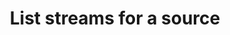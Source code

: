 ---
# -------------------------- #
#      ENDPOINT DETAILS      #
# -------------------------- #

product-type: "connect"
content-type: "api-endpoint"
endpoint: "streams"
key: "list-streams"
version: "4"


# -------------------------- #
#       METHOD DETAILS       #
# -------------------------- #

title: "List streams for a source"
method: "get"
short-url: |
  /v{{ endpoint.version }}{{ object.endpoint-url }}
full-url: |
  {{ api.base-url }}{{ endpoint.short-url | flatify }}
short: "{{ site.data.connect.core-objects.streams.list.description }}"
description: "{{ site.data.connect.core-objects.streams.list.description }}"


# -------------------------- #
#       METHOD ARGUMENTS     #
# -------------------------- #

arguments:
  - name: "source_id"
    required: true
    type: "path parameter"
    description: |
      A path parameter corresponding to the [unique ID of the source]({{ site.data.connect.core-objects.sources.object }}) containing the streams.
    example-value: |
      120643


# -------------------------- #
#           RETURNS          #
# -------------------------- #

returns: |
  If successful, the API will return a status of <code class="api success">200 OK</code> and an array of [Stream objects]({{ site.data.connect.core-objects.streams.object }}), one for each available stream in the source.


# ------------------------------ #
#   EXAMPLE REQUEST & RESPONSES  #
# ------------------------------ #

examples:
  - type: "Request"
    request-url: |
      {% assign right-bracket = "}" %}{{ endpoint.short-url | flatify | replace: "{source_id","120643" | remove: right-bracket | strip_newlines }}
    header: "{{ site.data.connect.request-headers.get.without-body | flatify }}"
    code: ""

  - type: "Response"
    subexamples:
      - title: "Streams for a database source"
        code: |
          [
            {
              "selected": null,
              "stream_id": 2289176,
              "tap_stream_id": "demni2mf59dt10-heroku-orders",
              "stream_name": "orders",
              "metadata": {
                "database-name": "demni2mf59dt10",
                "selected": null,
                "is-view": false,
                "row-count": 447,
                "schema-name": "heroku",
                "table-key-properties": [
                  "id"
                ]
              }
            },
            {
              "selected": null,
              "stream_id": 2343457,
              "tap_stream_id": "demni2mf59dt10-public-customers",
              "stream_name": "customers",
              "metadata": {
                "database-name": "demni2mf59dt10",
                "selected": null,
                "is-view": false,
                "row-count": 0,
                "schema-name": "public",
                "table-key-properties": [
                  "id"
                ]
              }
            },
            {
              "selected": true,
              "stream_id": 2288740,
              "tap_stream_id": "demni2mf59dt10-public-zapier_table",
              "stream_name": "addresses",
              "metadata": {
                "database-name": "demni2mf59dt10",
                "selected": true,
                "is-view": false,
                "replication-method": "FULL_TABLE",
                "row-count": 0,
                "schema-name": "public",
                "table-key-properties": [
                  "id"
                ]
              }
            },
            {
              "selected": false,
              "stream_id": 2375830,
              "tap_stream_id": "demni2mf59dt10-public-customer_view",
              "stream_name": "customer_view",
              "metadata": {
                "database-name": "demni2mf59dt10",
                "selected": false,
                "is-view": true,
                "replication-key": "id",
                "replication-method": "INCREMENTAL",
                "row-count": 0,
                "schema-name": "public",
                "table-key-properties": [],
                "view-key-properties": [
                  "id"
                ]
              }
            }
          ]

      - title: "Streams for a SaaS source"
        code: |
          [
            {
              "selected": true,
              "stream_id": 2288757,
              "tap_stream_id": "abandoned_checkouts",
              "stream_name": "abandoned_checkouts",
              "metadata": {
                "forced-replication-method": "INCREMENTAL",
                "selected": true,
                "table-key-properties": [
                  "id"
                ],
                "valid-replication-keys": [
                  "updated_at"
                ]
              }
            },
            {
              "selected": true,
              "stream_id": 2288759,
              "tap_stream_id": "collects",
              "stream_name": "collects",
              "metadata": {
                "forced-replication-method": "INCREMENTAL",
                "selected": true,
                "table-key-properties": [
                  "id"
                ],
                "valid-replication-keys": [
                  "updated_at"
                ]
              }
            },
            {
              "selected": null,
              "stream_id": 2288758,
              "tap_stream_id": "custom_collections",
              "stream_name": "custom_collections",
              "metadata": {
                "forced-replication-method": "INCREMENTAL",
                "selected": null,
                "table-key-properties": [
                  "id"
                ],
                "valid-replication-keys": [
                  "updated_at"
                ]
              }
            },
            {
              "selected": null,
              "stream_id": 2288756,
              "tap_stream_id": "customers",
              "stream_name": "customers",
              "metadata": {
                "forced-replication-method": "INCREMENTAL",
                "selected": null,
                "table-key-properties": [
                  "id"
                ],
                "valid-replication-keys": [
                  "updated_at"
                ]
              }
            },
            {
              "selected": null,
              "stream_id": 2288754,
              "tap_stream_id": "metafields",
              "stream_name": "metafields",
              "metadata": {
                "forced-replication-method": "INCREMENTAL",
                "selected": null,
                "table-key-properties": [
                  "id"
                ],
                "valid-replication-keys": [
                  "updated_at"
                ]
              }
            },
            {
              "selected": null,
              "stream_id": 2288751,
              "tap_stream_id": "order_refunds",
              "stream_name": "order_refunds",
              "metadata": {
                "forced-replication-method": "INCREMENTAL",
                "selected": null,
                "table-key-properties": [
                  "id"
                ],
                "valid-replication-keys": [
                  "created_at"
                ]
              }
            },
            {
              "selected": null,
              "stream_id": 2288753,
              "tap_stream_id": "orders",
              "stream_name": "orders",
              "metadata": {
                "forced-replication-method": "INCREMENTAL",
                "selected": null,
                "table-key-properties": [
                  "id"
                ],
                "valid-replication-keys": [
                  "updated_at"
                ]
              }
            },
            {
              "selected": null,
              "stream_id": 2288755,
              "tap_stream_id": "products",
              "stream_name": "products",
              "metadata": {
                "forced-replication-method": "INCREMENTAL",
                "selected": null,
                "table-key-properties": [
                  "id"
                ],
                "valid-replication-keys": [
                  "updated_at"
                ]
              }
            },
            {
              "selected": null,
              "stream_id": 2288752,
              "tap_stream_id": "transactions",
              "stream_name": "transactions",
              "metadata": {
                "forced-replication-method": "INCREMENTAL",
                "selected": null,
                "table-key-properties": [
                  "id"
                ],
                "valid-replication-keys": [
                  "created_at"
                ]
              }
            }
          ]  
---